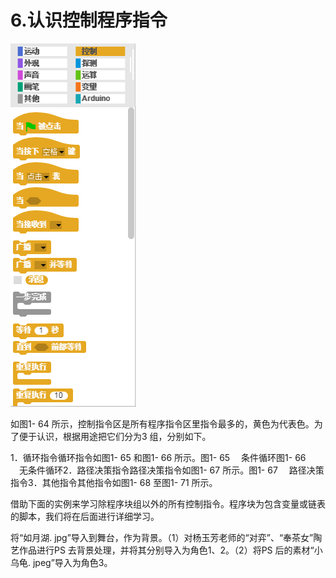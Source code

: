 # 6.认识控制程序指令

![](/assets/snap-ctrl.png)

如图1- 64 所示，控制指令区是所有程序指令区里指令最多的，黄色为代表色。为了便于认识，根据用途把它们分为3 组，分别如下。

1．循环指令循环指令如图1- 65 和图1- 66 所示。图1- 65 　条件循环图1- 66 　无条件循环2．路径决策指令路径决策指令如图1- 67 所示。图1- 67 　路径决策指令3．其他指令其他指令如图1- 68 至图1- 71 所示。

借助下面的实例来学习除程序块组以外的所有控制指令。程序块为包含变量或链表的脚本，我们将在后面进行详细学习。

将“如月湖. jpg”导入到舞台，作为背景。（1）对杨玉芳老师的“对弈”、“奉茶女”陶艺作品进行PS 去背景处理，并将其分别导入为角色1、2。（2）将PS 后的素材“小乌龟. jpeg”导入为角色3。


